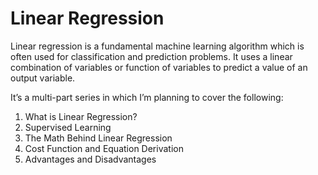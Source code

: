 # Linear Regression

Linear regression is a fundamental machine learning algorithm which is often used for classification and prediction problems. It uses a linear combination of variables or function of variables to predict a value of an output variable.

It’s a multi-part series in which I’m planning to cover the following:

1. What is Linear Regression?
2. Supervised Learning
3. The Math Behind Linear Regression
4. Cost Function and Equation Derivation
5. Advantages and Disadvantages



